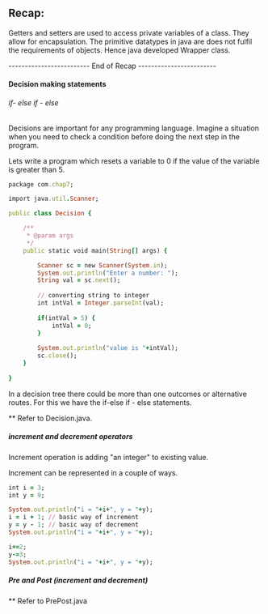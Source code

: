 ## Recap:
Getters and  setters are used to access private variables of a class. They 
allow for encapsulation. The primitive datatypes in java are does not fulfil 
the requirements of objects. Hence java developed Wrapper class.

------------------------- End of Recap ------------------------

#### Decision making statements
###### if- else if - else
Decisions are important for any programming language.
Imagine a situation when you need to check a condition before doing the next step in the program.

Lets write a program which resets a variable to 0 if the value of the variable is greater than 5.

```ruby
package com.chap7;

import java.util.Scanner;

public class Decision {

	/**
	 * @param args
	 */
	public static void main(String[] args) {

		Scanner sc = new Scanner(System.in);
		System.out.println("Enter a number: ");
		String val = sc.next();
		
		// converting string to integer
		int intVal = Integer.parseInt(val);
		 
		if(intVal > 5) {
			intVal = 0;
		}
		
		System.out.println("value is "+intVal);
		sc.close();
	}
 
}
```

In a decision tree there could be more than one outcomes or alternative routes.
For this we have the if-else if - else statements.

** Refer to Decision.java.

##### increment and decrement operators

Increment operation is adding "an integer" to existing value.

Increment can be represented in a couple of ways.

``` ruby
int i = 3;
int y = 9;

System.out.println("i = "+i+", y = "+y);
i = i + 1; // basic way of increment
y = y - 1; // basic way of decrement
System.out.println("i = "+i+", y = "+y);

i+=2; 
y-=3; 
System.out.println("i = "+i+", y = "+y);

```

##### Pre and Post (increment and decrement)
** Refer to PrePost.java
